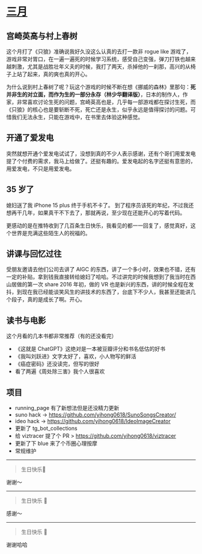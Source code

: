 # [三月](https://github.com/yihong0618/gitblog/issues/283)

## 宫崎英高与村上春树

这个月打了《只狼》准确说我好久没这么认真的去打一款非 rogue like 游戏了，游戏非常对胃口，在一遍一遍死的时候学习系统，感受自己变强，弹刀打铁也越来越刺激，尤其是战胜壮年义夫的时候，我打了两天，杀掉他的一刹那，高兴的从椅子上站了起来，真的爽也真的开心。

为什么说到村上春树了呢？玩这个游戏的时候不断在想《挪威的森林》里那句：**死并非生的对立面，而作为生的一部分永存（林少华翻译版）**，日本的制作人，作家，非常喜欢讨论生死的问题，宫崎英高也是，几乎每一部游戏都在探讨生死，而《只狼》的核心也是要斩断不死，死亡还是永生，似乎永远是值得探讨的问题。可惜我们无法永生，只能在游戏中，在书里去体验这种感觉。

## 开通了爱发电

突然就想开通个爱发电试试了，没想到真的不少人表示感谢，还有个哥们用爱发电提了个付费的需求，我马上给做了。还挺有趣的。爱发电起的名字还挺有意思的，用爱发电，不只是用爱发电。

## 35 岁了

媳妇送了我 iPhone 15 plus 终于手机不卡了。
到了程序员该死的年纪，不过我还想再干几年，如果真干不下去了，那就再说，至少现在还能开心的写着代码。

更感动的是在推特收到了几百条生日快乐，我看见的都一一回复了，感觉真好，这个世界是充满这些陌生人的祝福的。

## 讲课与回忆过往

受朋友邀请去他们公司去讲了 AIGC 的东西，讲了一个多小时，效果也不错，还有一定的补贴，拿到钱我直接转给媳妇了哈哈。不过讲完的时候我想到了我当时在西山居做的第一次 share 2016 年初，做的 VR 也是新兴的东西，讲的时候全程在发抖，到现在我已经能谈笑风生的讲技术的东西了，台底下不少人，我甚至还能讲几个段子，真的是成长了啊。开心。

## 读书与电影

这个月看的几本书都非常推荐（有的还没看完）

- 《这就是 ChatGPT》这绝对是一本被豆瓣评分和书名低估的好书
- 《我叫刘跃进》文字太好了，喜欢，小人物写的鲜活
- 《癌症密码》还没读完，但写的很好
- 看了两遍《周处除三害》我个人很喜欢

## 项目

- running_page 有了新想法但是还没精力更新
- suno hack -> https://github.com/yihong0618/SunoSongsCreator/
- ideo hack -> https://github.com/yihong0618/IdeoImageCreator
- 更新了 tg_bot_collections
- 给 viztracer 提了个 PR > https://github.com/yihong0618/viztracer
- 更新了下 blue 来了个币圈心理按摩
- 常规维护


---

> 生日快乐🎂

谢谢～

---

> 生日快乐 🍰

感谢～

---

> 生日快乐 🎉

谢谢哈哈